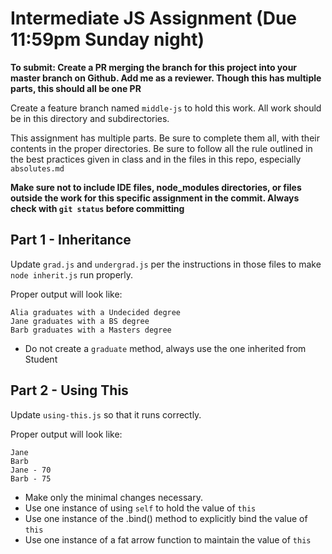 # Intermediate JS Assignment (Due 11:59pm Sunday night)

**To submit: Create a PR merging the branch for this project into your master branch on Github.  Add me as a reviewer.  Though this has multiple parts, this should all be one PR**

Create a feature branch named `middle-js` to hold this work.  All work should be in this directory and subdirectories.

This assignment has multiple parts.  Be sure to complete them all, with their contents in the proper directories.  Be sure to follow all the rule outlined in the best practices given in class and in the files in this repo, especially `absolutes.md`

**Make sure not to include IDE files, node_modules directories, or files outside the work for this specific assignment in the commit.  Always check with `git status` before committing**

## Part 1 - Inheritance

Update `grad.js` and `undergrad.js` per the instructions in those files to make `node inherit.js` run properly.

Proper output will look like: 
```
Alia graduates with a Undecided degree
Jane graduates with a BS degree
Barb graduates with a Masters degree
```
* Do not create a `graduate` method, always use the one inherited from Student

## Part 2 - Using This

Update `using-this.js` so that it runs correctly.  

Proper output will look like:
```
Jane
Barb
Jane - 70
Barb - 75
```

* Make only the minimal changes necessary.
* Use one instance of using `self` to hold the value of `this`
* Use one instance of the .bind() method to explicitly bind the value of `this`
* Use one instance of a fat arrow function to maintain the value of `this`
